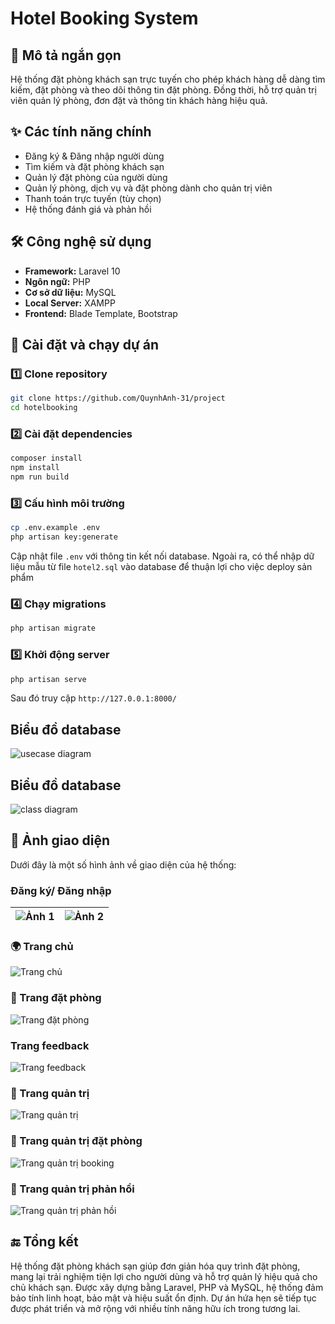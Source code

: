 # Hotel Booking System

## 📝 Mô tả ngắn gọn
Hệ thống đặt phòng khách sạn trực tuyến cho phép khách hàng dễ dàng tìm kiếm, đặt phòng và theo dõi thông tin đặt phòng. Đồng thời, hỗ trợ quản trị viên quản lý phòng, đơn đặt và thông tin khách hàng hiệu quả.

## ✨ Các tính năng chính
- Đăng ký & Đăng nhập người dùng
- Tìm kiếm và đặt phòng khách sạn
- Quản lý đặt phòng của người dùng
- Quản lý phòng, dịch vụ và đặt phòng dành cho quản trị viên
- Thanh toán trực tuyến (tùy chọn)
- Hệ thống đánh giá và phản hồi

## 🛠 Công nghệ sử dụng
- **Framework:** Laravel 10
- **Ngôn ngữ:** PHP
- **Cơ sở dữ liệu:** MySQL
- **Local Server:** XAMPP
- **Frontend:** Blade Template, Bootstrap


## 🚀 Cài đặt và chạy dự án
### 1️⃣ Clone repository
```sh
git clone https://github.com/QuynhAnh-31/project
cd hotelbooking
```

### 2️⃣ Cài đặt dependencies
```sh
composer install
npm install
npm run build
```

### 3️⃣ Cấu hình môi trường
```sh
cp .env.example .env
php artisan key:generate
```
Cập nhật file `.env` với thông tin kết nối database. Ngoài ra, có thể nhập dữ liệu mẫu từ file `hotel2.sql` vào database để thuận lợi cho việc deploy sản phẩm

### 4️⃣ Chạy migrations
```sh
php artisan migrate
```

### 5️⃣ Khởi động server
```sh
php artisan serve
```
Sau đó truy cập `http://127.0.0.1:8000/`

## Biểu đồ database
![usecase diagram](image/hotel_booking_usecase.png)

## Biểu đồ database
![class diagram](image/hotel_booking_database.png)


## 📸 Ảnh giao diện
Dưới đây là một số hình ảnh về giao diện của hệ thống:


### Đăng ký/ Đăng nhập
| ![Ảnh 1](image/signup.png) | ![Ảnh 2](image/signin.png) |
|----------------------|----------------------|


### 🌍 Trang chủ
![Trang chủ](image/homepage.png)

### 🏨 Trang đặt phòng
![Trang đặt phòng](image/booking-1.png)

### Trang feedback
![Trang feedback](image/contact.png)

### 🔧 Trang quản trị
![Trang quản trị](image/admin_dashboard.png)

### 🔧 Trang quản trị đặt phòng
![Trang quản trị booking](image/booking_list.png)

### 🔧 Trang quản trị phản hồi
![Trang quản trị phản hồi](image/mail.png)


## 🔚 Tổng kết
Hệ thống đặt phòng khách sạn giúp đơn giản hóa quy trình đặt phòng, mang lại trải nghiệm tiện lợi cho người dùng và hỗ trợ quản lý hiệu quả cho chủ khách sạn. Được xây dựng bằng Laravel, PHP và MySQL, hệ thống đảm bảo tính linh hoạt, bảo mật và hiệu suất ổn định. Dự án hứa hẹn sẽ tiếp tục được phát triển và mở rộng với nhiều tính năng hữu ích trong tương lai.

